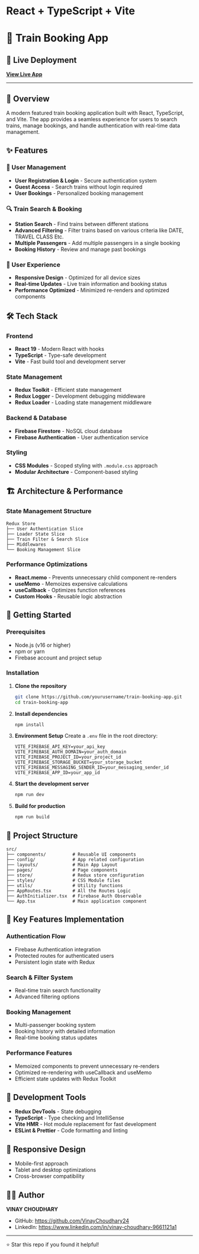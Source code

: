 # React + TypeScript + Vite

# 🚂 Train Booking App

## 🚀 Live Deployment
**[View Live App](https://defibooking.vercel.app/)**

---

## 📖 Overview

A modern featured train booking application built with React, TypeScript, and Vite. The app provides a seamless experience for users to search trains, manage bookings, and handle authentication with real-time data management.

## ✨ Features

### 🔐 User Management
- **User Registration & Login** - Secure authentication system
- **Guest Access** - Search trains without login required
- **User Bookings** - Personalized booking management

### 🔍 Train Search & Booking
- **Station Search** - Find trains between different stations
- **Advanced Filtering** - Filter trains based on various criteria like DATE, TRAVEL CLASS Etc.
- **Multiple Passengers** - Add multiple passengers in a single booking
- **Booking History** - Review and manage past bookings

### 🎯 User Experience
- **Responsive Design** - Optimized for all device sizes
- **Real-time Updates** - Live train information and booking status
- **Performance Optimized** - Minimized re-renders and optimized components

## 🛠️ Tech Stack

### Frontend
- **React 19** - Modern React with hooks
- **TypeScript** - Type-safe development
- **Vite** - Fast build tool and development server

### State Management
- **Redux Toolkit** - Efficient state management
- **Redux Logger** - Development debugging middleware
- **Redux Loader** - Loading state management middleware

### Backend & Database
- **Firebase Firestore** - NoSQL cloud database
- **Firebase Authentication** - User authentication service

### Styling
- **CSS Modules** - Scoped styling with `.module.css` approach
- **Modular Architecture** - Component-based styling

## 🏗️ Architecture & Performance

### State Management Structure
```
Redux Store
├── User Authentication Slice
├── Loader State Slice
├── Train Filter & Search Slice
├── Middlewares
└── Booking Management Slice
```

### Performance Optimizations
- **React.memo** - Prevents unnecessary child component re-renders
- **useMemo** - Memoizes expensive calculations
- **useCallback** - Optimizes function references
- **Custom Hooks** - Reusable logic abstraction

## 🚀 Getting Started

### Prerequisites
- Node.js (v16 or higher)
- npm or yarn
- Firebase account and project setup

### Installation

1. **Clone the repository**
   ```bash
   git clone https://github.com/yourusername/train-booking-app.git
   cd train-booking-app
   ```

2. **Install dependencies**
   ```bash
   npm install
   ```

3. **Environment Setup**
   Create a `.env` file in the root directory:
   ```env
   VITE_FIREBASE_API_KEY=your_api_key
   VITE_FIREBASE_AUTH_DOMAIN=your_auth_domain
   VITE_FIREBASE_PROJECT_ID=your_project_id
   VITE_FIREBASE_STORAGE_BUCKET=your_storage_bucket
   VITE_FIREBASE_MESSAGING_SENDER_ID=your_messaging_sender_id
   VITE_FIREBASE_APP_ID=your_app_id
   ```

4. **Start the development server**
   ```bash
   npm run dev
   ```

5. **Build for production**
   ```bash
   npm run build
   ```

## 📁 Project Structure

```
src/
├── components/          # Reusable UI components
├── config/              # App related configuration
├── layouts/             # Main App Layout 
├── pages/               # Page components
├── store/               # Redux store configuration
├── styles/              # CSS Module files
├── utils/               # Utility functions
├── AppRoutes.tsx        # All the Routes Logic
├── AuthInitializer.tsx  # Firebase Auth Observable
└── App.tsx              # Main application component
```

## 🔧 Key Features Implementation

### Authentication Flow
- Firebase Authentication integration
- Protected routes for authenticated users
- Persistent login state with Redux

### Search & Filter System
- Real-time train search functionality
- Advanced filtering options

### Booking Management
- Multi-passenger booking system
- Booking history with detailed information
- Real-time booking status updates

### Performance Features
- Memoized components to prevent unnecessary re-renders
- Optimized re-rendering with useCallback and useMemo
- Efficient state updates with Redux Toolkit

## 🧪 Development Tools

- **Redux DevTools** - State debugging
- **TypeScript** - Type checking and IntelliSense
- **Vite HMR** - Hot module replacement for fast development
- **ESLint & Prettier** - Code formatting and linting

## 📱 Responsive Design

- Mobile-first approach
- Tablet and desktop optimizations
- Cross-browser compatibility

## 👨‍💻 Author

**VINAY CHOUDHARY**
- GitHub: https://github.com/VinayChoudhary24
- LinkedIn: https://www.linkedin.com/in/vinay-choudhary-9661121a1

---

⭐ Star this repo if you found it helpful!
